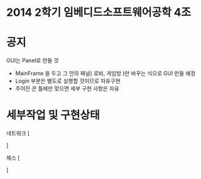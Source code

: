 ﻿2014 2학기 임베디드소프트웨어공학 4조
=================

공지
=================
GUI는 Panel로 만들 것
- MainFrame 을 두고 그 안의 패널( 로비, 게임방 )만 바꾸는 식으로 GUI 만들 예정
- Login 부분은 별도로 실행할 것이므로 자유구현
- 주어진 큰 틀에만 맞으면 세부 구현 사항은 자유

세부작업 및 구현상태
=================
네트워크
[
  
]

체스
[

]
